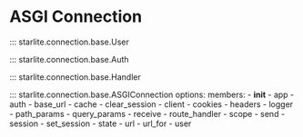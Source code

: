 # ASGI Connection

::: starlite.connection.base.User

::: starlite.connection.base.Auth

::: starlite.connection.base.Handler

::: starlite.connection.base.ASGIConnection
    options:
        members:
            - __init__
            - app
            - auth
            - base_url
            - cache
            - clear_session
            - client
            - cookies
            - headers
            - logger
            - path_params
            - query_params
            - receive
            - route_handler
            - scope
            - send
            - session
            - set_session
            - state
            - url
            - url_for
            - user
